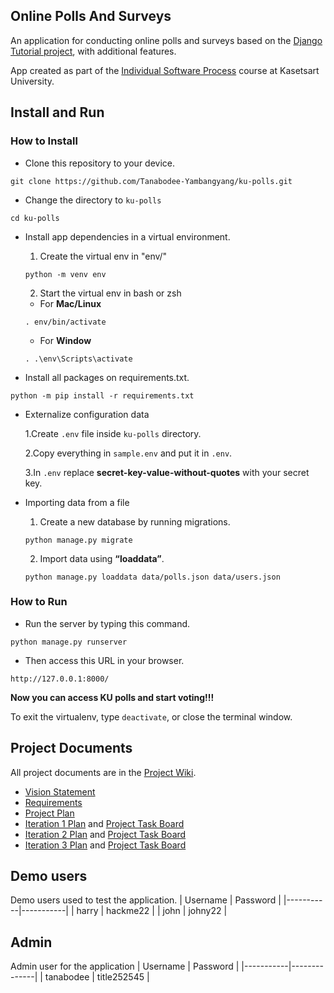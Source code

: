 ## Online Polls And Surveys

An application for conducting online polls and surveys based
on the [Django Tutorial project][django-tutorial], with
additional features.

App created as part of the [Individual Software Process](
https://cpske.github.io/ISP) course at Kasetsart University.

## Install and Run

### How to Install

* Clone this repository to your device.
``` 
git clone https://github.com/Tanabodee-Yambangyang/ku-polls.git
```
* Change the directory to `ku-polls`
```
cd ku-polls
```
* Install app dependencies in a virtual environment.

  1. Create the virtual env in "env/"
  
  ```
  python -m venv env 
  ```
  
  2. Start the virtual env in bash or zsh
  
  - For **Mac/Linux**
  ```
  . env/bin/activate
  ```
  
  - For **Window**
  ```
  . .\env\Scripts\activate
  ```
  
* Install all packages on requirements.txt.
``` 
python -m pip install -r requirements.txt
``` 

* Externalize configuration data
 
  1.Create `.env` file inside `ku-polls` directory. 
  
  2.Copy everything in `sample.env` and put it in `.env`.
  
  3.In `.env` replace **secret-key-value-without-quotes** with your secret key.
  
* Importing data from a file

  1. Create a new database by running migrations.
  ```
  python manage.py migrate
  ```
  
  2. Import data using **“loaddata”**.
  ```
  python manage.py loaddata data/polls.json data/users.json
  ```
  
### How to Run

* Run the server by typing this command.
``` 
python manage.py runserver
``` 
* Then access this URL in your browser.
``` 
http://127.0.0.1:8000/
``` 

**Now you can access KU polls and start voting!!!**

To exit the virtualenv, type `deactivate`, or close the terminal window.

## Project Documents

All project documents are in the [Project Wiki](../../wiki/Home).

- [Vision Statement](../../wiki/Vision%20Statement)
- [Requirements](../../wiki/Requirements)
- [Project Plan](../../wiki/Development%20Plan)
- [Iteration 1 Plan](../../wiki/Iteration%201%20Plan) and [Project Task Board](https://github.com/users/Tanabodee-Yambangyang/projects/4/views/2?filterQuery=iteration%3A%22Iteration+1%22)
- [Iteration 2 Plan](https://github.com/Tanabodee-Yambangyang/ku-polls/wiki/Iteration-2-Plan) and [Project Task Board](https://github.com/users/Tanabodee-Yambangyang/projects/4/views/3)
- [Iteration 3 Plan](https://github.com/Tanabodee-Yambangyang/ku-polls/wiki/Iteration-3-Plan) and [Project Task Board](https://github.com/users/Tanabodee-Yambangyang/projects/4/views/4)

[django-tutorial]: https://www.djangoproject.com/

## Demo users 

Demo users used to test the application.
| Username  | Password  |
|-----------|-----------|
|   harry   | hackme22  |
|   john    | johny22   |

## Admin

Admin user for the application
| Username  |   Password   |
|-----------|--------------|
| tanabodee |  title252545 |
